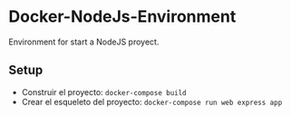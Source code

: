 # Docker-NodeJs-Environment
Environment for start a NodeJS proyect.

## Setup
* Construir el proyecto: `docker-compose build`
* Crear el esqueleto del proyecto: `docker-compose run web express app`
